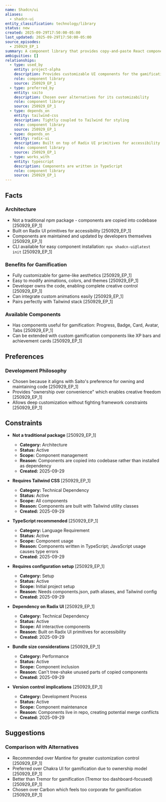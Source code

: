 ```yaml
---
name: Shadcn/ui
aliases:
  - shadcn-ui
entity_classification: technology/library
status: new
created: 2025-09-29T17:50:00-05:00
last_updated: 2025-09-29T17:50:00-05:00
source_episodes:
  - 250929_EP_1
summary: A component library that provides copy-and-paste React components built on Radix UI primitives and styled with Tailwind CSS. Selected for Project Alpha due to its customizability for gamification needs.
ambiguities: []
relationships:
  - type: used_by
    entity: project-alpha
    description: Provides customizable UI components for the gamification project
    role: component library
    source: 250929_EP_1
  - type: preferred_by
    entity: saito
    description: Chosen over alternatives for its customizability
    role: component library
    source: 250929_EP_1
  - type: depends_on
    entity: tailwind-css
    description: Tightly coupled to Tailwind for styling
    role: component library
    source: 250929_EP_1
  - type: depends_on
    entity: radix-ui
    description: Built on top of Radix UI primitives for accessibility
    role: component library
    source: 250929_EP_1
  - type: works_with
    entity: typescript
    description: Components are written in TypeScript
    role: component library
    source: 250929_EP_1
---
```


## Facts

### Architecture
- Not a traditional npm package - components are copied into codebase [250929_EP_1]
- Built on Radix UI primitives for accessibility [250929_EP_1]
- Components are maintained and updated by developers themselves [250929_EP_1]
- CLI available for easy component installation: `npx shadcn-ui@latest init` [250929_EP_1]

### Benefits for Gamification
- Fully customizable for game-like aesthetics [250929_EP_1]
- Easy to modify animations, colors, and themes [250929_EP_1]
- Developer owns the code, enabling complete creative control [250929_EP_1]
- Can integrate custom animations easily [250929_EP_1]
- Pairs perfectly with Tailwind stack [250929_EP_1]

### Available Components
- Has components useful for gamification: Progress, Badge, Card, Avatar, Tabs [250929_EP_1]
- Can be extended with custom gamification components like XP bars and achievement cards [250929_EP_1]

## Preferences

### Development Philosophy
- Chosen because it aligns with Saito's preference for owning and maintaining code [250929_EP_1]
- Provides "ownership over convenience" which enables creative freedom [250929_EP_1]
- Allows deep customization without fighting framework constraints [250929_EP_1]

## Constraints

- **Not a traditional package** [250929_EP_1]
  - **Category:** Architecture
  - **Status:** Active
  - **Scope:** Component management
  - **Reason:** Components are copied into codebase rather than installed as dependency
  - **Created:** 2025-09-29

- **Requires Tailwind CSS** [250929_EP_1]
  - **Category:** Technical Dependency
  - **Status:** Active
  - **Scope:** All components
  - **Reason:** Components are built with Tailwind utility classes
  - **Created:** 2025-09-29

- **TypeScript recommended** [250929_EP_1]
  - **Category:** Language Requirement
  - **Status:** Active
  - **Scope:** Component usage
  - **Reason:** Components written in TypeScript; JavaScript usage causes type errors
  - **Created:** 2025-09-29

- **Requires configuration setup** [250929_EP_1]
  - **Category:** Setup
  - **Status:** Active
  - **Scope:** Initial project setup
  - **Reason:** Needs components.json, path aliases, and Tailwind config
  - **Created:** 2025-09-29

- **Dependency on Radix UI** [250929_EP_1]
  - **Category:** Technical Dependency
  - **Status:** Active
  - **Scope:** All interactive components
  - **Reason:** Built on Radix UI primitives for accessibility
  - **Created:** 2025-09-29

- **Bundle size considerations** [250929_EP_1]
  - **Category:** Performance
  - **Status:** Active
  - **Scope:** Component inclusion
  - **Reason:** Can't tree-shake unused parts of copied components
  - **Created:** 2025-09-29

- **Version control implications** [250929_EP_1]
  - **Category:** Development Process
  - **Status:** Active
  - **Scope:** Component maintenance
  - **Reason:** Components live in repo, creating potential merge conflicts
  - **Created:** 2025-09-29

## Suggestions

### Comparison with Alternatives
- Recommended over Mantine for greater customization control [250929_EP_1]
- Preferred over Chakra UI for gamification due to ownership model [250929_EP_1]
- Better than Tremor for gamification (Tremor too dashboard-focused) [250929_EP_1]
- Chosen over Carbon which feels too corporate for gamification [250929_EP_1]
